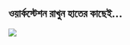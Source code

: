 

<div id="corps">

<h2>ওয়ার্কস্টেশন রাখুন হাতের কাছেই...</h2>

<img src="Images/earth.png" />

</div>


